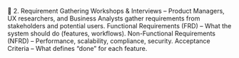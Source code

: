 
📌 2. Requirement Gathering
  Workshops & Interviews – Product Managers, UX researchers, and Business Analysts gather requirements from stakeholders and potential users.
  Functional Requirements (FRD) – What the system should do (features, workflows).
  Non-Functional Requirements (NFRD) – Performance, scalability, compliance, security.
  Acceptance Criteria – What defines “done” for each feature.
